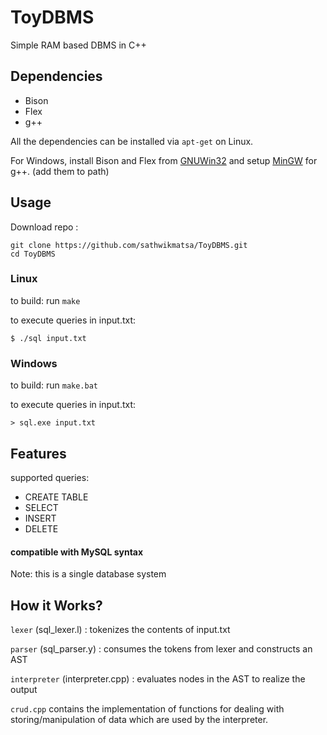 # ToyDBMS
Simple RAM based DBMS in C++

## Dependencies
 - Bison
 - Flex
 - g++
 
 All the dependencies can be installed via `apt-get` on Linux.
 
 For Windows, install Bison and Flex from [GNUWin32](http://gnuwin32.sourceforge.net/packages.html) and setup [MinGW](https://sourceforge.net/projects/mingw-w64/) for g++. (add them to path)

## Usage
Download repo :
```
git clone https://github.com/sathwikmatsa/ToyDBMS.git
cd ToyDBMS
```

### Linux
to build: run `make`

to execute queries in input.txt:
```
$ ./sql input.txt
```

### Windows
to build: run `make.bat`

to execute queries in input.txt:
```
> sql.exe input.txt
```

## Features
supported queries:
- CREATE TABLE
- SELECT
- INSERT
- DELETE
#### compatible with MySQL syntax
Note: this is a single database system

## How it Works?
`lexer` (sql_lexer.l) : tokenizes the contents of input.txt

`parser` (sql_parser.y) : consumes the tokens from lexer and constructs an AST

`interpreter` (interpreter.cpp) : evaluates nodes in the AST to realize the output

`crud.cpp` contains the implementation of functions for dealing with storing/manipulation of data which are used by the interpreter.
